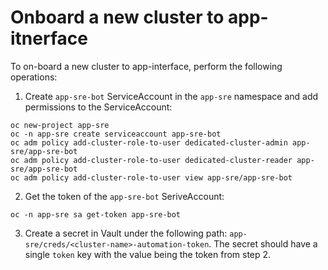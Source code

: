 # Onboard a new cluster to app-itnerface

To on-board a new cluster to app-interface, perform the following operations:

1. Create `app-sre-bot` ServiceAccount in the `app-sre` namespace and add permissions to the ServiceAccount:

```shell
oc new-project app-sre
oc -n app-sre create serviceaccount app-sre-bot
oc adm policy add-cluster-role-to-user dedicated-cluster-admin app-sre/app-sre-bot
oc adm policy add-cluster-role-to-user dedicated-cluster-reader app-sre/app-sre-bot
oc adm policy add-cluster-role-to-user view app-sre/app-sre-bot
```

2. Get the token of the `app-sre-bot` SeriveAccount:

```shell
oc -n app-sre sa get-token app-sre-bot
```

3. Create a secret in Vault under the following path: `app-sre/creds/<cluster-name>-automation-token`. The secret should have a single `token` key with the value being the token from step 2.
